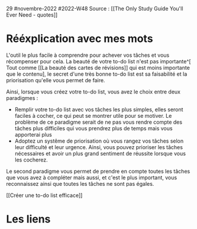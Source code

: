29 #novembre-2022 #2022-W48
Source : [[The Only Study Guide You'll Ever Need - quotes]]
# Rééxplication avec mes mots
L'outil le plus facile à comprendre pour achever vos tâches et vous récompenser pour cela. La beauté de votre to-do list n'est pas importante^[ Tout comme [[La beauté des cartes de révisions]] qui est moins importante que le contenu], le secret d'une très bonne to-do list est sa faisabilité et la priorisation qu'elle vous permet de faire. 

Ainsi, lorsque vous créez votre to-do list, vous avez le choix entre deux paradigmes :
- Remplir votre to-do list avec vos tâches les plus simples, elles seront faciles à cocher, ce qui peut se montrer utile pour se motiver.
  Le problème de ce paradigme serait de ne pas vous rendre compte des tâches plus difficiles qui vous prendrez plus de temps mais vous apporterai plus
- Adoptez un systême de priorisation où vous rangez vos tâches selon leur difficulté et leur urgence. Ainsi, vous pouvez prioriser les tâches nécessaires et avoir un plus grand sentiment de réussite lorsque vous les cocherez.

Le second paradigme vous permet de prendre en compte toutes les tâches que vous avez à compléter mais aussi, et c'est le plus important, vous reconnaissez ainsi que toutes les tâches ne sont pas égales.

[[Créer une to-do list efficace]]
# Les liens
